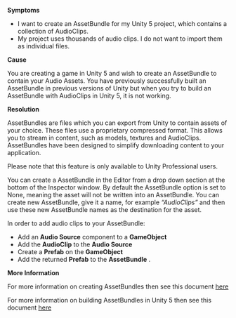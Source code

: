

**Symptoms**


- I want to create an AssetBundle for my Unity 5 project, which contains a collection of AudioClips.
- My project uses thousands of audio clips. I do not want to import them as individual files.



**Cause**



You are creating a game in Unity 5 and wish to create an AssetBundle to contain your Audio Assets. You have previously successfully built an AssetBundle in previous versions of Unity but when you try to build an AssetBundle with AudioClips in Unity 5, it is not working.



**Resolution**



AssetBundles are files which you can export from Unity to contain assets of your choice. These files use a proprietary compressed format. This allows you to stream in content, such as models, textures and AudioClips. AssetBundles have been designed to simplify downloading content to your application.



Please note that this feature is only available to Unity Professional users.



You can create a AssetBundle in the Editor from a drop down section at the bottom of the Inspector window. By default the AssetBundle option is set to None, meaning the asset will not be written into an AssetBundle. You can create new AssetBundle, give it a name, for example  *“AudioClips”*  and then use these new AssetBundle names as the destination for the asset.



In order to add audio clips to your AssetBundle:


- Add an  **Audio Source**  component to a  **GameObject**
- Add the  **AudioClip**  to the  **Audio Source**
- Create a  **Prefab**  on the  **GameObject**
- Add the returned  **Prefab**  to the  **AssetBundle** .



**More Information**



For more information on creating AssetBundles then see this document [here](http://docs.unity3d.com/Manual/AssetBundlesIntro.html)



For more information on building AssetBundles in Unity 5 then see this document [here](http://docs.unity3d.com/Manual/BuildingAssetBundles5x.html)





